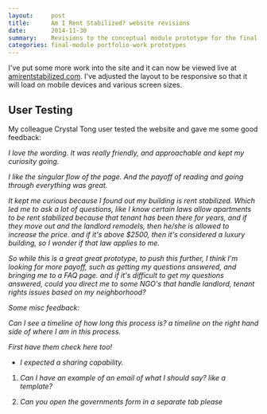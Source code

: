 ```yaml
---
layout:     post
title:      Am I Rent Stabilized? website revisions
date:       2014-11-30
summary:    Revisions to the conceptual module prototype for the final module.
categories: final-module portfolio-work prototypes
---
```


I've put some more work into the site and it can now be viewed live at [amirentstabilized.com](http://amirentstabilized.com). I've adjusted the layout to be responsive so that it will load on mobile devices and various screen sizes. 

## User Testing

My colleague Crystal Tong user tested the website and gave me some good feedback:

*I love the wording. It was really friendly, and approachable and kept my curiosity going.*

*I like the singular flow of the page. And the payoff of reading and going through everything was great.*

*It kept me curious because I found out my building is rent stabilized. Which led me to ask a lot of questions, like I know certain laws allow apartments to be rent stabilized because that tenant has been there for years, and if they move out and the landlord remodels, then he/she is allowed to increase the price. and if it's above $2500, then it's considered a luxury building, so I wonder if that law applies to me.*

*So while this is a great great prototype, to push this further, I think I'm looking for more payoff, such as getting my questions answered, and bringing me to a FAQ page. and if it's difficult to get my questions answered, could you direct me to some NGO's that handle landlord, tenant rights issues based on my neighborhood?*

*Some misc feedback:* 

*Can I see a timeline of how long this process is? a timeline on the right hand side of where I am in this process.*

*First have them check here too!*   
- *I expected a sharing capability.* 

1. *Can I have an example of an email of what I should say? like a template?*

2. *Can you open the governments form in a separate tab please*

